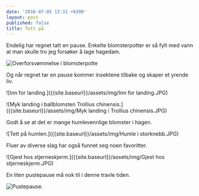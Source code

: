 ```yaml
---
date: '2016-07-05 13:31 +0200'
layout: post
published: false
title: Tett på
---
```


Endelig har regnet tatt en pause. Enkelte blomsterpotter er så fylt med vann at man skulle tro jeg forsøker å lage hagedam. 

![Overforsvømmelse i blomsterpotte]({{site.baseurl}}/assets/img/Hagedam.JPG)

Og når regnet tar en pause kommer insektene tilbake og skaper et yrende liv. 

![Inn for landing.]({{site.baseurl}}/assets/img/Inn for landing.JPG)

![Myk landing i ballblomsten Trollius chinensis.]({{site.baseurl}}/assets/img/Myk landing i Trollius chinensis.JPG)

<!--more-->

Godt å se at det er mange humlevennlige blomster i hagen.

![Tett på humlen.]({{site.baseurl}}/assets/img/Humle i storknebb.JPG)

Fluer av diverse slag har også funnet seg noen favoritter.

![Gjest hos stjerneskjerm.]({{site.baseurl}}/assets/img/Gjest hos stjerneskjerm.JPG)

En liten pustepause må nok til i denne travle tiden.

![Pustepause.]({{site.baseurl}}/assets/img/Hvilestund.JPG)







